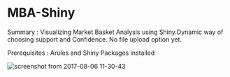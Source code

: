 # MBA-Shiny
Summary :
Visualizing Market Basket Analysis using Shiny.Dynamic way of choosing support and Confidence.
No file upload option yet.


Prerequisites : Arules and Shiny Packages installed

![screenshot from 2017-08-06 11-30-43](https://user-images.githubusercontent.com/29192794/29001021-023ec2f8-7a9b-11e7-99e8-06ef3529ddfd.png)


